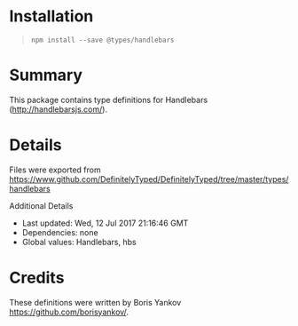 # Installation
> `npm install --save @types/handlebars`

# Summary
This package contains type definitions for Handlebars (http://handlebarsjs.com/).

# Details
Files were exported from https://www.github.com/DefinitelyTyped/DefinitelyTyped/tree/master/types/handlebars

Additional Details
 * Last updated: Wed, 12 Jul 2017 21:16:46 GMT
 * Dependencies: none
 * Global values: Handlebars, hbs

# Credits
These definitions were written by Boris Yankov <https://github.com/borisyankov/>.
